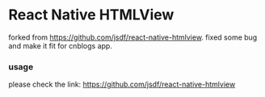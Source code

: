 # React Native HTMLView
forked from https://github.com/jsdf/react-native-htmlview. fixed some bug and make it fit for cnblogs app.

### usage
please check the link: 
https://github.com/jsdf/react-native-htmlview

